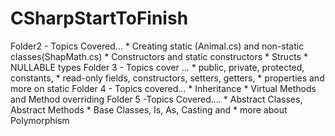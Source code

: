 # CSharpStartToFinish
Folder2 - Topics Covered...
         * Creating static (Animal.cs) and non-static classes(ShapMath.cs)
         * Constructors and static constructors
         * Structs
         * NULLABLE types
Folder 3 - Topics cover ...
         * public, private, protected, constants,
         * read-only fields, constructors, setters, getters, 
         * properties and more on static
Folder 4 - Topics covered...
         * Inheritance
         * Virtual Methods and Method overriding
Folder 5 -Topics Covered....
         * Abstract Classes, Abstract Methods
         * Base Classes, Is, As, Casting and
         * more about Polymorphism 
